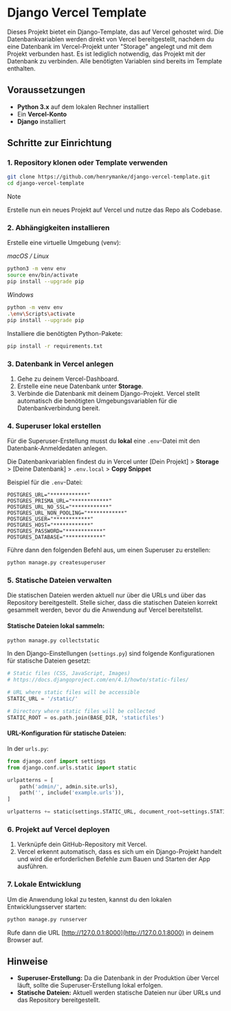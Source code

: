 # Django Vercel Template

Dieses Projekt bietet ein Django-Template, das auf Vercel gehostet wird. Die Datenbankvariablen werden direkt von Vercel bereitgestellt, nachdem du eine Datenbank im Vercel-Projekt unter "Storage" angelegt und mit dem Projekt verbunden hast. Es ist lediglich notwendig, das Projekt mit der Datenbank zu verbinden. Alle benötigten Variablen sind bereits im Template enthalten.

## Voraussetzungen

- **Python 3.x** auf dem lokalen Rechner installiert
- Ein **Vercel-Konto**
- **Django** installiert

## Schritte zur Einrichtung

### 1. Repository klonen oder Template verwenden

```bash
git clone https://github.com/henrymanke/django-vercel-template.git
cd django-vercel-template
```

> [!NOTE]  
> Erstelle nun ein neues Projekt auf Vercel und nutze das Repo als Codebase.

### 2. Abhängigkeiten installieren

Erstelle eine virtuelle Umgebung (venv):

*macOS / Linux*
```bash
python3 -m venv env
source env/bin/activate
pip install --upgrade pip
```
*Windows*
```bash
python -m venv env
.\env\Scripts\activate
pip install --upgrade pip
```

Installiere die benötigten Python-Pakete:

```bash
pip install -r requirements.txt
```

### 3. Datenbank in Vercel anlegen

1. Gehe zu deinem Vercel-Dashboard.
2. Erstelle eine neue Datenbank unter **Storage**.
3. Verbinde die Datenbank mit deinem Django-Projekt. Vercel stellt automatisch die benötigten Umgebungsvariablen für die Datenbankverbindung bereit.

### 4. Superuser lokal erstellen

Für die Superuser-Erstellung musst du **lokal** eine `.env`-Datei mit den Datenbank-Anmeldedaten anlegen. 

Die Datenbankvariablen findest du in Vercel unter [Dein Projekt] > **Storage** > [Deine Datenbank] > `.env.local` > **Copy Snippet**

Beispiel für die `.env`-Datei:

```
POSTGRES_URL="************"
POSTGRES_PRISMA_URL="************"
POSTGRES_URL_NO_SSL="************"
POSTGRES_URL_NON_POOLING="************"
POSTGRES_USER="************"
POSTGRES_HOST="************"
POSTGRES_PASSWORD="************"
POSTGRES_DATABASE="************"
```

Führe dann den folgenden Befehl aus, um einen Superuser zu erstellen:

```bash
python manage.py createsuperuser
```

### 5. Statische Dateien verwalten

Die statischen Dateien werden aktuell nur über die URLs und über das Repository bereitgestellt. Stelle sicher, dass die statischen Dateien korrekt gesammelt werden, bevor du die Anwendung auf Vercel bereitstellst.

#### Statische Dateien lokal sammeln:

```bash
python manage.py collectstatic
```

In den Django-Einstellungen (`settings.py`) sind folgende Konfigurationen für statische Dateien gesetzt:

```python
# Static files (CSS, JavaScript, Images)
# https://docs.djangoproject.com/en/4.1/howto/static-files/

# URL where static files will be accessible
STATIC_URL = '/static/'

# Directory where static files will be collected
STATIC_ROOT = os.path.join(BASE_DIR, 'staticfiles')
```

#### URL-Konfiguration für statische Dateien:

In der `urls.py`:

```python
from django.conf import settings
from django.conf.urls.static import static

urlpatterns = [
    path('admin/', admin.site.urls),
    path('', include('example.urls')),
]

urlpatterns += static(settings.STATIC_URL, document_root=settings.STATIC_ROOT)
```

### 6. Projekt auf Vercel deployen

1. Verknüpfe dein GitHub-Repository mit Vercel.
2. Vercel erkennt automatisch, dass es sich um ein Django-Projekt handelt und wird die erforderlichen Befehle zum Bauen und Starten der App ausführen.

### 7. Lokale Entwicklung

Um die Anwendung lokal zu testen, kannst du den lokalen Entwicklungsserver starten:

```bash
python manage.py runserver
```

Rufe dann die URL [http://127.0.0.1:8000](http://127.0.0.1:8000) in deinem Browser auf.

## Hinweise

- **Superuser-Erstellung:** Da die Datenbank in der Produktion über Vercel läuft, sollte die Superuser-Erstellung lokal erfolgen.
- **Statische Dateien:** Aktuell werden statische Dateien nur über URLs und das Repository bereitgestellt.
